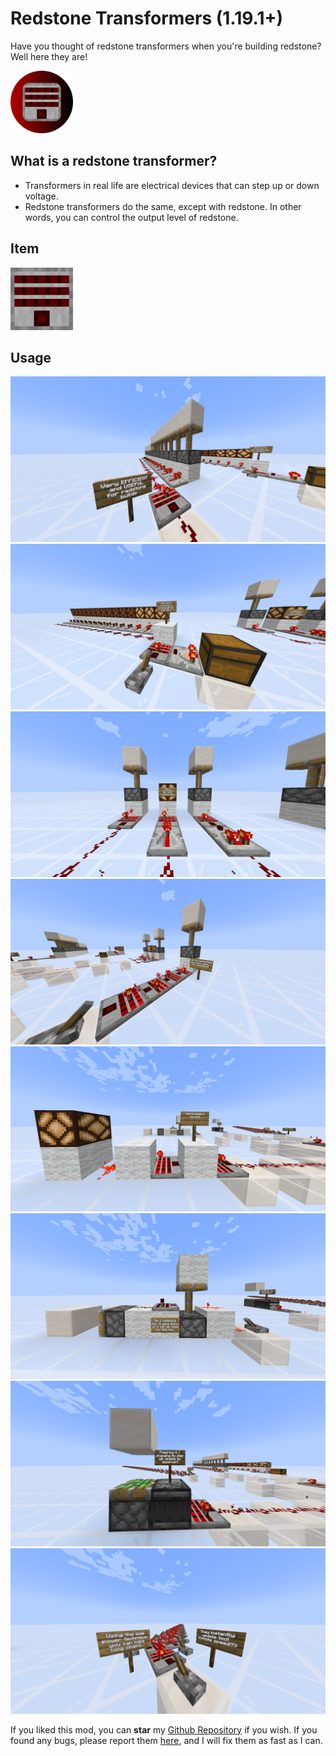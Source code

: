 # Redstone Transformers (1.19.1+)

Have you thought of redstone transformers when you're building redstone? Well here they are!

<img src="https://raw.githubusercontent.com/JavRedstone/redstone-transformers/main/src/main/resources/assets/redstonetransformers/icon.png" alt="Logo" width="100" height="100">

## What is a redstone transformer?

- Transformers in real life are electrical devices that can step up or down voltage.
- Redstone transformers do the same, except with redstone. In other words, you can control the output level of redstone.

## Item

<img src="https://raw.githubusercontent.com/JavRedstone/redstone-transformers/main/images/redstone_transformer.png" alt="Logo" width="100" height="100">

## Usage

<img src="https://raw.githubusercontent.com/JavRedstone/redstone-transformers/main/images/redstone_transformer_usage1.png" alt="Usage 1">
<img src="https://raw.githubusercontent.com/JavRedstone/redstone-transformers/main/images/redstone_transformer_usage2.png" alt="Usage 2">
<img src="https://raw.githubusercontent.com/JavRedstone/redstone-transformers/main/images/redstone_transformer_usage3.png" alt="Usage 3">
<img src="https://raw.githubusercontent.com/JavRedstone/redstone-transformers/main/images/redstone_transformer_usage4.png" alt="Usage 4">
<img src="https://raw.githubusercontent.com/JavRedstone/redstone-transformers/main/images/redstone_transformer_usage5.png" alt="Usage 5">
<img src="https://raw.githubusercontent.com/JavRedstone/redstone-transformers/main/images/redstone_transformer_usage6.png" alt="Usage 6">
<img src="https://raw.githubusercontent.com/JavRedstone/redstone-transformers/main/images/redstone_transformer_usage7.png" alt="Usage 7">
<img src="https://raw.githubusercontent.com/JavRedstone/redstone-transformers/main/images/redstone_transformer_usage8.png" alt="Usage 8">

If you liked this mod, you can **star** my [Github Repository](https://github.com/JavRedstone/redstone-transformers) if you wish. If you found any bugs, please report them [here](https://github.com/JavRedstone/redstone-transformers/issues), and I will fix them as fast as I can.
